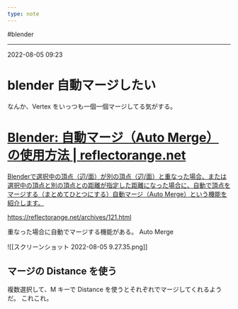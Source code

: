 ```yaml
---
type: note
---
```


#blender 

---
2022-08-05  09:23

# blender 自動マージしたい

なんか、Vertex をいっつも一個一個マージしてる気がする。


<div class="rich-link-card-container"><a class="rich-link-card" href="https://reflectorange.net/archives/121.html" target="_blank">
	<div class="rich-link-image-container">
		<div class="rich-link-image" style="background-image: url('https://reflectorange.net/wp-content/uploads/2021/05/blender-auto-merge-07.jpg')">
	</div>
	</div>
	<div class="rich-link-card-text">
		<h1 class="rich-link-card-title">Blender: 自動マージ（Auto Merge）の使用方法 | reflectorange.net</h1>
		<p class="rich-link-card-description">
		Blenderで選択中の頂点（辺/面）が別の頂点（辺/面）と重なった場合、または選択中の頂点と別の頂点との距離が指定した距離になった場合に、自動で頂点をマージする（まとめてひとつにする）自動マージ（Auto Merge）という機能を紹介します。
		</p>
		<p class="rich-link-href">
		https://reflectorange.net/archives/121.html
		</p>
	</div>
</a></div>



重なった場合に自動でマージする機能がある。
Auto Merge

![[スクリーンショット 2022-08-05 9.27.35.png]]

## マージの Distance を使う

複数選択して、M キーで Distance を使うとそれぞれでマージしてくれるようだ。
これこれ。

